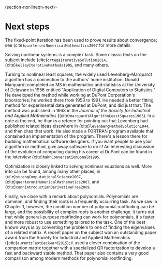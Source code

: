 (section-nonlineqn-next)=
# Next steps

The fixed-point iteration has been used to prove results about convergence; see {cite}`quarteroniNumericalMathematics2007` for more details.

Solving nonlinear systems is a complex task.  Some classic texts on the subject include {cite}`ortegaIterativeSolution2014`, {cite}`kelleyIterativeMethods1995`, and many others.

Turning to nonlinear least squares, the widely used Levenberg–Marquardt algorithm has a connection to the authors' home institution.  Donald Marquardt completed an MS in mathematics and statistics at the University of Delaware in 1956 entitled "Application of Digital Computers to Statistics." He developed the method while working at DuPont Corporation's laboratories; he worked there from 1953 to 1991.  He needed a better fitting method for experimental data generated at DuPont, and did just that.  The method was published in 1963 in the *Journal of the Society for Industrial and Applied Mathematics* ({cite}`marquardtAlgorithmLeastSquares1963`). In a note at the end, he thanks a referee for pointing out that Levenberg had published related ideas elsewhere in {cite}`levenbergMethodSolution1944`, and then cites that work.  He also made a FORTRAN program available that contained an implementation of the program.  There's a lesson there for budding mathematical software designers:  If you want people to use your algorithm or method, give away software to do it!  An interesting discussion of the evolution of computing during his career at DuPont can be found in the interview {cite}`hahnConversationDonald1995`.

Optimization is closely linked to solving nonlinear equations as well.  More info can be found, among many other places, in {cite}`strangComputationalScience2007`, {cite}`quarteroniNumericalMathematics2007`, and {cite}`connIntroductionDerivativeFree2009`.

Finally, we close with a remark about polynomials.  Polynomials are common, and finding their roots is a frequently occurring task. As we saw in Chapter 1, however, the condition number of polynomial rootfinding can be large, and the possibility of complex roots is another challenge. It turns out that while general-purpose rootfinding can work for polynomials, it's faster and more robust to use something tailored to the task. One of the best known ways is by converting the problem to one of finding the eigenvalues of a related matrix. A recent paper on the subject won an outstanding paper award from the Society for Industrial and Applied Mathematics ({cite}`aurentzFastBackward2015`); it used a clever combination of the companion matrix together with a specialized QR factorization to develop a fast and backward stable method. That paper also contains a very good comparison among modern methods for polynomial rootfinding.
